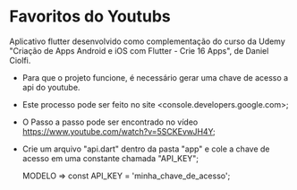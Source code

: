 # Favoritos do Youtubs

Aplicativo flutter desenvolvido como complementação do curso da Udemy "Criação de Apps Android e iOS com Flutter - Crie 16 Apps", de Daniel Ciolfi.

* Para que o projeto funcione, é necessário gerar uma chave de acesso a api do youtube. 
* Este processo pode ser feito no site <console.developers.google.com>;
* O Passo a passo pode ser encontrado no vídeo https://www.youtube.com/watch?v=5SCKEvwJH4Y;
* Crie um arquivo "api.dart" dentro da pasta "app" e cole a chave de acesso em uma constante chamada "API_KEY";
  
  MODELO => const API_KEY = 'minha_chave_de_acesso';

